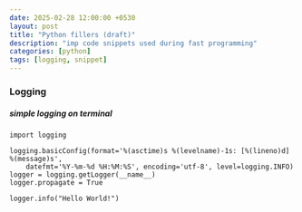 ```yaml
---
date: 2025-02-28 12:00:00 +0530
layout: post
title: "Python fillers (draft)"
description: "imp code snippets used during fast programming"
categories: [python]
tags: [logging, snippet]
---
```


### Logging

##### simple logging on terminal
```
import logging

logging.basicConfig(format='%(asctime)s %(levelname)-1s: [%(lineno)d] %(message)s',
    datefmt='%Y-%m-%d %H:%M:%S', encoding='utf-8', level=logging.INFO)
logger = logging.getLogger(__name__)
logger.propagate = True

logger.info("Hello World!")
```
